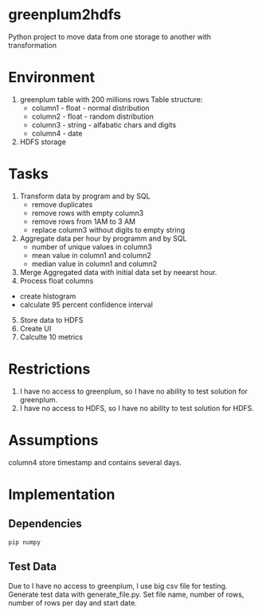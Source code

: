 # greenplum2hdfs
Python project to move data from one storage to another with transformation

# Environment
1. greenplum table with 200 millions rows
 Table structure:
      - column1 - float - normal distribution
      - column2 - float - random distribution
      - column3 - string - alfabatic chars and digits
      - column4 - date 
2. HDFS storage

# Tasks
1. Transform data by program and by SQL
    - remove duplicates
    - remove rows with empty column3
    - remove rows from 1AM to 3 AM
    - replace column3 without digits to empty string
2. Aggregate data per hour by programm and by SQL
    - number of unique values in column3
    - mean value in column1 and column2
    - median value in column1 and column2
3. Merge Aggregated data with initial data set by neearst hour.
4. Process float columns
 - create histogram
 - calculate 95 percent confidence interval
5. Store data to HDFS
6. Create UI
7. Calculte 10 metrics

# Restrictions
1. I have no access to greenplum, so I have no ability to test solution for greenplum.
2. I have no access to HDFS, so I have no ability to test solution for HDFS.

# Assumptions
column4 store timestamp and contains several days. 

# Implementation

## Dependencies
```
pip numpy
```

## Test Data
Due to I have no access to greenplum, I use big csv file for testing.
Generate test data with generate_file.py. Set file name, number of rows, number of rows per day and start date.

